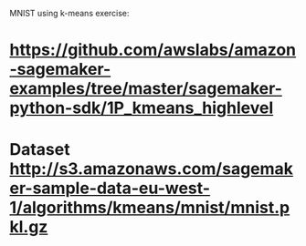 


MNIST using k-means exercise:
# https://github.com/awslabs/amazon-sagemaker-examples/tree/master/sagemaker-python-sdk/1P_kmeans_highlevel



# Dataset http://s3.amazonaws.com/sagemaker-sample-data-eu-west-1/algorithms/kmeans/mnist/mnist.pkl.gz
